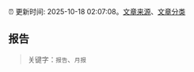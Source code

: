 :alarm_clock: 更新时间: 2025-10-18 02:07:08。[文章来源](/README.md)、[文章分类](/TAGS.md)

## 报告


> 关键字：`报告`、`月报`



